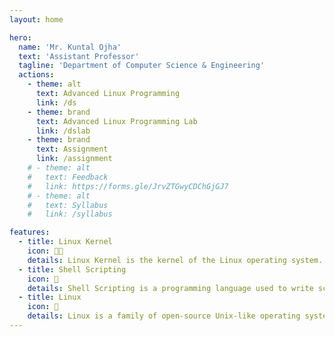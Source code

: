 ```yaml
---
layout: home

hero:
  name: 'Mr. Kuntal Ojha'
  text: 'Assistant Professor'
  tagline: 'Department of Computer Science & Engineering'
  actions:
    - theme: alt
      text: Advanced Linux Programming
      link: /ds
    - theme: brand
      text: Advanced Linux Programming Lab
      link: /dslab
    - theme: brand
      text: Assignment
      link: /assignment
    # - theme: alt
    #   text: Feedback
    #   link: https://forms.gle/JrvZTGwyCDChGjGJ7
    # - theme: alt
    #   text: Syllabus
    #   link: /syllabus

features:
  - title: Linux Kernel
    icon: 👨‍💻
    details: Linux Kernel is the kernel of the Linux operating system.
  - title: Shell Scripting
    icon: 🐚
    details: Shell Scripting is a programming language used to write scripts.
  - title: Linux
    icon: 🐧
    details: Linux is a family of open-source Unix-like operating systems based on the Linux kernel.
---
```

